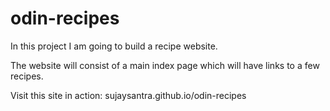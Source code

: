 # odin-recipes

In this project I am going to build a recipe website.

The website will consist of a main index page which will have links to a few recipes.

Visit this site in action: sujaysantra.github.io/odin-recipes